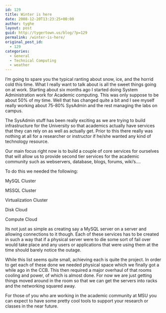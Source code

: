 ```yaml
---
id: 129
title: Winter is here
date: 2008-12-20T13:23:25+00:00
author: tyghe
layout: post
guid: http://tygertown.us/blog/?p=129
permalink: /winter-is-here/
original_post_id:
  - 129
categories:
  - General
  - Technical Computing
  - weather
---
```

I&#8217;m going to spare you the typical ranting about snow, ice, and the horrid cold this time. What I really want to talk about is all the sweet things going on at work. Starting about six months ago I started doing System Administration work for Academic computing. This was only suppose to be about 50% of my time. Well that has changed quite a bit and I see myself really working about 75-80% SysAdmin and the rest managing the labs on campus.

The SysAdmin stuff has been really exciting as we are trying to build infrastructure for the University so that academics actually have services that they can rely on as well as actually get. Prior to this there really was nothing at all for a researcher or instructor if he/she wanted any kind of technology resource.

Our main focus right now is to build a couple of core services for ourselves that will allow us to provide second tier services for the academic community such as webservers, database, blogs, forums, wiki&#8217;s&#8230;.

To do this we needed the following:

MySQL Cluster
  
MSSQL Cluster
  
Virtualization Cluster
  
Disk Cloud
  
Compute Cloud

Its not just as simple as creating say a MySQL server on a server and allowing connections to it though. Each of these services has to be created in such a way that if a physical server were to die some sort of fail over would take place and any users or applications that were using them at the time should barely notice the outage.

While this list seems quite small, achieving each is quite the project. In order to get each of these done we needed physical space which we finally got a while ago in the CCB. This then required a major overhaul of that rooms cooling and power, of which is almost done. For now we are just getting things moved around in the room so that we can get the servers into racks and the networking squared away.

For those of you who are working in the academic community at MSU you can expect to have some pretty cool tools to support your research or classes in the near future.
